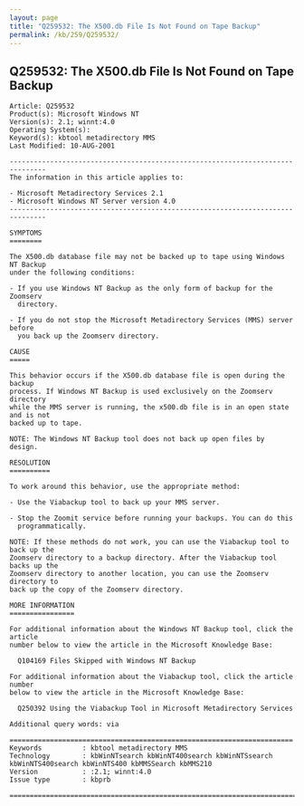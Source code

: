 ```yaml
---
layout: page
title: "Q259532: The X500.db File Is Not Found on Tape Backup"
permalink: /kb/259/Q259532/
---
```


## Q259532: The X500.db File Is Not Found on Tape Backup

	Article: Q259532
	Product(s): Microsoft Windows NT
	Version(s): 2.1; winnt:4.0
	Operating System(s): 
	Keyword(s): kbtool metadirectory MMS
	Last Modified: 10-AUG-2001
	
	-------------------------------------------------------------------------------
	The information in this article applies to:
	
	- Microsoft Metadirectory Services 2.1 
	- Microsoft Windows NT Server version 4.0 
	-------------------------------------------------------------------------------
	
	SYMPTOMS
	========
	
	The X500.db database file may not be backed up to tape using Windows NT Backup
	under the following conditions:
	
	- If you use Windows NT Backup as the only form of backup for the Zoomserv
	  directory.
	
	- If you do not stop the Microsoft Metadirectory Services (MMS) server before
	  you back up the Zoomserv directory.
	
	CAUSE
	=====
	
	This behavior occurs if the X500.db database file is open during the backup
	process. If Windows NT Backup is used exclusively on the Zoomserv directory
	while the MMS server is running, the x500.db file is in an open state and is not
	backed up to tape.
	
	NOTE: The Windows NT Backup tool does not back up open files by design.
	
	RESOLUTION
	==========
	
	To work around this behavior, use the appropriate method:
	
	- Use the Viabackup tool to back up your MMS server.
	
	- Stop the Zoomit service before running your backups. You can do this
	  programmatically.
	
	NOTE: If these methods do not work, you can use the Viabackup tool to back up the
	Zoomserv directory to a backup directory. After the Viabackup tool backs up the
	Zoomserv directory to another location, you can use the Zoomserv directory to
	back up the copy of the Zoomserv directory.
	
	MORE INFORMATION
	================
	
	For additional information about the Windows NT Backup tool, click the article
	number below to view the article in the Microsoft Knowledge Base:
	
	  Q104169 Files Skipped with Windows NT Backup
	
	For additional information about the Viabackup tool, click the article number
	below to view the article in the Microsoft Knowledge Base:
	
	  Q250392 Using the Viabackup Tool in Microsoft Metadirectory Services
	
	Additional query words: via
	
	======================================================================
	Keywords          : kbtool metadirectory MMS 
	Technology        : kbWinNTsearch kbWinNT400search kbWinNTSsearch kbWinNTS400search kbWinNTS400 kbMMSSearch kbMMS210
	Version           : :2.1; winnt:4.0
	Issue type        : kbprb
	
	=============================================================================
	
